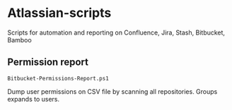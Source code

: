 # Atlassian-scripts
Scripts for automation and reporting on Confluence, Jira, Stash, Bitbucket, Bamboo


## Permission report

`Bitbucket-Permissions-Report.ps1`

Dump user permissions on CSV file by scanning all repositories. Groups expands to users.
